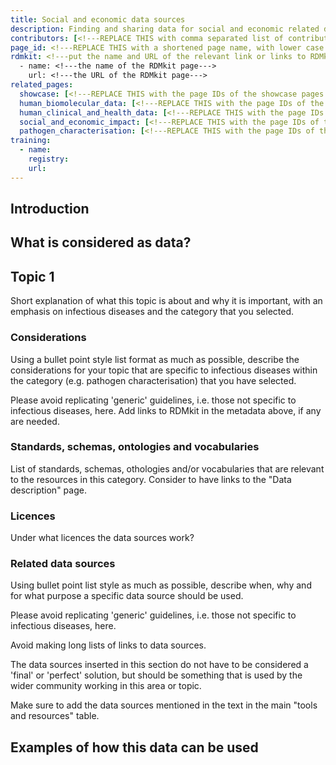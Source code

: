 ```yaml
---
title: Social and economic data sources
description: Finding and sharing data for social and economic related data sources.
contributors: [<!---REPLACE THIS with comma separated list of contributors--->]
page_id: <!---REPLACE THIS with a shortened page name, with lower case letters and spaces, or an acronym in upper and lower case letters--->
rdmkit: <!---put the name and URL of the relevant link or links to RDMkit for generic guidelines not specific to infectious diseases--->
  - name: <!---the name of the RDMkit page--->
    url: <!---the URL of the RDMkit page--->
related_pages: 
  showcase: [<!---REPLACE THIS with the page IDs of the showcase pages that you want to list here as related pages--->]
  human_biomolecular_data: [<!---REPLACE THIS with the page IDs of the human_biomolecular_data pages that you want to list here as related pages--->]
  human_clinical_and_health_data: [<!---REPLACE THIS with the page IDs of the human_clinical_and_health_data pages that you want to list here as related pages--->]
  social_and_economic_impact: [<!---REPLACE THIS with the page IDs of the social_and_economic_impact pages that you want to list here as related pages--->]
  pathogen_characterisation: [<!---REPLACE THIS with the page IDs of the pathogen_characterisation pages that you want to list here as related pages--->]
training:
  - name:
    registry:
    url:
---
```


## Introduction

## What is considered as <!--REPLACE THIS with the category that you selected e.g. pathogen characterization--> data?

## Topic 1 <!-- Subsection related to a specific topic related to the data sources of the category that you selected.-->

Short explanation of what this topic is about and why it is important, with an emphasis on infectious diseases and the category that you selected.

### Considerations

Using a bullet point style list format as much as possible, describe the considerations for your topic that are specific to infectious diseases within the category (e.g. pathogen characterisation) that you have selected.

Please avoid replicating 'generic' guidelines, i.e. those not specific to infectious diseases, here. Add links to RDMkit in the metadata above, if any are needed. 

### Standards, schemas, ontologies and vocabularies <!--- (optional) --->

List of standards, schemas, othologies and/or vocabularies that are relevant to the resources in this category. Consider to have links to the "Data description" page.

### Licences <!--- (optional) --->

Under what licences the data sources work?

### Related data sources

Using bullet point list style as much as possible, describe when, why and for what purpose a specific data source should be used.

Please avoid replicating 'generic' guidelines, i.e. those not specific to infectious diseases, here.

Avoid making long lists of links to data sources.

The data sources inserted in this section do not have to be considered a 'final' or 'perfect' solution, but should be something that is used by the wider community working in this area or topic.

Make sure to add the data sources mentioned in the text in the main "tools and resources" table.

## Examples of how this data can be used
